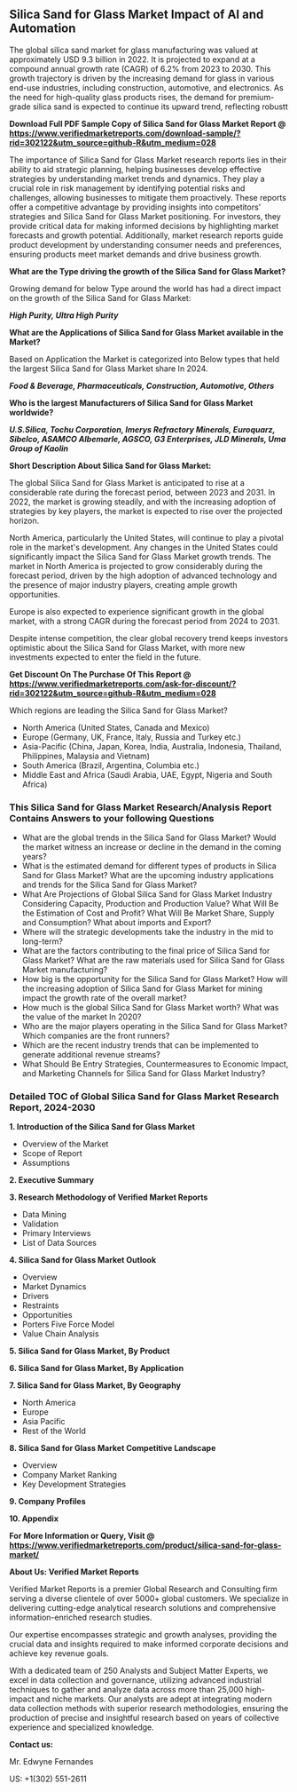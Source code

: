 <h2>Silica Sand for Glass Market Impact of AI and Automation</h2><p>The global silica sand market for glass manufacturing was valued at approximately USD 9.3 billion in 2022. It is projected to expand at a compound annual growth rate (CAGR) of 6.2% from 2023 to 2030. This growth trajectory is driven by the increasing demand for glass in various end-use industries, including construction, automotive, and electronics. As the need for high-quality glass products rises, the demand for premium-grade silica sand is expected to continue its upward trend, reflecting robustt</p><p id="" class=""><strong>Download Full PDF Sample Copy of Silica Sand for Glass Market Report @ <a href="https://www.verifiedmarketreports.com/download-sample/?rid=302122&utm_source=github-R&utm_medium=028" target="_blank">https://www.verifiedmarketreports.com/download-sample/?rid=302122&utm_source=github-R&utm_medium=028</a></strong></p><p>The importance of&nbsp;Silica Sand for Glass Market research reports lies in their ability to aid strategic planning, helping businesses develop effective strategies by understanding market trends and dynamics. They play a crucial role in risk management by identifying potential risks and challenges, allowing businesses to mitigate them proactively. These reports offer a competitive advantage by providing insights into competitors' strategies and Silica Sand for Glass Market positioning. For investors, they provide critical data for making informed decisions by highlighting market forecasts and growth potential. Additionally, market research reports guide product development by understanding consumer needs and preferences, ensuring products meet market demands and drive business growth.</p><p><strong>What are the&nbsp;Type driving the growth of the Silica Sand for Glass Market?</strong></p><p id="" class="">Growing demand for below Type around the world has had a direct impact on the growth of the Silica Sand for Glass Market:</p><em><strong>High Purity, Ultra High Purity</strong></em></p><strong>What are the&nbsp;Applications&nbsp;of Silica Sand for Glass Market available in the Market?</strong></p><p id="" class="">Based on Application the Market is categorized into Below types that held the largest Silica Sand for Glass Market share In 2024.</p><em><strong>Food & Beverage, Pharmaceuticals, Construction, Automotive, Others</strong></em></p><strong>Who is the largest Manufacturers of Silica Sand for Glass Market worldwide?</strong></p><p><em><strong>U.S.Silica, Tochu Corporation, Imerys Refractory Minerals, Euroquarz, Sibelco, ASAMCO Albemarle, AGSCO, G3 Enterprises, JLD Minerals, Uma Group of Kaolin</strong></em></p><p id="" class=""><strong>Short Description About Silica Sand for Glass Market:</strong></p><p>The global Silica Sand for Glass Market is anticipated to rise at a considerable rate during the forecast period, between 2023 and 2031. In 2022, the market is growing steadily, and with the increasing adoption of strategies by key players, the market is expected to rise over the projected horizon.</p><p>North America, particularly the United States, will continue to play a pivotal role in the market's development. Any changes in the United States could significantly impact the Silica Sand for Glass Market growth trends. The market in North America is projected to grow considerably during the forecast period, driven by the high adoption of advanced technology and the presence of major industry players, creating ample growth opportunities.</p><p>Europe is also expected to experience significant growth in the global market, with a strong CAGR during the forecast period from 2024 to 2031.</p><p>Despite intense competition, the clear global recovery trend keeps investors optimistic about the Silica Sand for Glass Market, with more new investments expected to enter the field in the future.</p><p id="" class=""><strong>Get Discount On The Purchase Of This Report @ <a href="https://www.verifiedmarketreports.com/ask-for-discount/?rid=302122&utm_source=github-R&utm_medium=028" target="_blank">https://www.verifiedmarketreports.com/ask-for-discount/?rid=302122&utm_source=github-R&utm_medium=028</a></strong></p>Which regions are leading the Silica Sand for Glass Market?</p><ul><li>North America (United States, Canada and Mexico)</li><li>Europe (Germany, UK, France, Italy, Russia and Turkey etc.)</li><li>Asia-Pacific (China, Japan, Korea, India, Australia, Indonesia, Thailand, Philippines, Malaysia and Vietnam)</li><li>South America (Brazil, Argentina, Columbia etc.)</li><li>Middle East and Africa (Saudi Arabia, UAE, Egypt, Nigeria and South Africa)</li></ul><h3 id="" class="">This Silica Sand for Glass Market Research/Analysis Report Contains Answers to your following Questions</h3><ul><li>What are the global trends in the Silica Sand for Glass Market? Would the market witness an increase or decline in the demand in the coming years?</li><li>What is the estimated demand for different types of products in Silica Sand for Glass Market? What are the upcoming industry applications and trends for the Silica Sand for Glass Market?</li><li>What Are Projections of Global Silica Sand for Glass Market Industry Considering Capacity, Production and Production Value? What Will Be the Estimation of Cost and Profit? What Will Be Market Share, Supply and Consumption? What about imports and Export?</li><li>Where will the strategic developments take the industry in the mid to long-term?</li><li>What are the factors contributing to the final price of Silica Sand for Glass Market? What are the raw materials used for Silica Sand for Glass Market manufacturing?</li><li>How big is the opportunity for the Silica Sand for Glass Market? How will the increasing adoption of Silica Sand for Glass Market for mining impact the growth rate of the overall market?</li><li>How much is the global Silica Sand for Glass Market worth? What was the value of the market In 2020?</li><li>Who are the major players operating in the Silica Sand for Glass Market? Which companies are the front runners?</li><li>Which are the recent industry trends that can be implemented to generate additional revenue streams?</li><li>What Should Be Entry Strategies, Countermeasures to Economic Impact, and Marketing Channels for Silica Sand for Glass Market Industry?</li></ul><h3 id="" class="">Detailed TOC of Global Silica Sand for Glass Market Research Report, 2024-2030</h3><p id="" class=""><strong>1. Introduction of the Silica Sand for Glass Market</strong></p><ul><li>Overview of the Market</li><li>Scope of Report</li><li>Assumptions</li></ul><p id="" class=""><strong>2. Executive Summary</strong></p><p id="" class=""><strong>3. Research Methodology of Verified Market Reports</strong></p><ul><li>Data Mining</li><li>Validation</li><li>Primary Interviews</li><li>List of Data Sources</li></ul><p id="" class=""><strong>4. Silica Sand for Glass Market Outlook</strong></p><ul><li>Overview</li><li>Market Dynamics</li><li>Drivers</li><li>Restraints</li><li>Opportunities</li><li>Porters Five Force Model</li><li>Value Chain Analysis</li></ul><p id="" class=""><strong>5. Silica Sand for Glass Market, By Product</strong></p><p id="" class=""><strong>6. Silica Sand for Glass Market, By Application</strong></p><p id="" class=""><strong>7. Silica Sand for Glass Market, By Geography</strong></p><ul><li>North America</li><li>Europe</li><li>Asia Pacific</li><li>Rest of the World</li></ul><p id="" class=""><strong>8. Silica Sand for Glass Market Competitive Landscape</strong></p><ul><li>Overview</li><li>Company Market Ranking</li><li>Key Development Strategies</li></ul><p id="" class=""><strong>9. Company Profiles</strong></p><p id="" class=""><strong>10. Appendix</strong></p><p id="" class=""><strong>For More Information or Query, Visit @ <a href="https://www.verifiedmarketreports.com/product/silica-sand-for-glass-market/" target="_blank">https://www.verifiedmarketreports.com/product/silica-sand-for-glass-market/</a></strong></p><p id="" class=""><strong>About Us: Verified Market Reports</strong></p><p id="" class="">Verified Market Reports is a premier Global Research and Consulting firm serving a diverse clientele of over 5000+ global customers. We specialize in delivering cutting-edge analytical research solutions and comprehensive information-enriched research studies.</p><p id="" class="">Our expertise encompasses strategic and growth analyses, providing the crucial data and insights required to make informed corporate decisions and achieve key revenue goals.</p><p id="" class="">With a dedicated team of 250 Analysts and Subject Matter Experts, we excel in data collection and governance, utilizing advanced industrial techniques to gather and analyze data across more than 25,000 high-impact and niche markets. Our analysts are adept at integrating modern data collection methods with superior research methodologies, ensuring the production of precise and insightful research based on years of collective experience and specialized knowledge.</p><p id="" class=""><strong>Contact us:</strong></p><p id="" class="">Mr. Edwyne Fernandes</p><p id="" class="">US: +1(302) 551-2611</p>